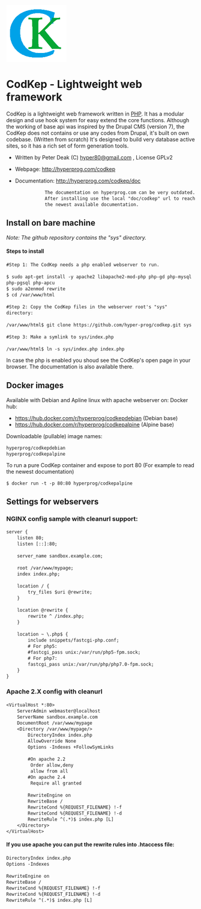 ![CodKep Logo](https://raw.githubusercontent.com/hyper-prog/codkep/master/images/cklogo_big.png)

CodKep - Lightweight web framework
==================================

CodKep is a lightweight web framework written in [PHP](https://php.net/). 
It has a modular design and use hook system for easy extend the core functions. 
Although the working of base api was inspired by the Drupal CMS (version 7),
the CodKep does not contains or use any codes from Drupal, it's built on own codebase.
(Written from scratch)
It's designed to build very database active sites,
so it has a rich set of form generation tools.

- Written by Peter Deak (C) hyper80@gmail.com , License GPLv2
- Webpage:        http://hyperprog.com/codkep
- Documentation:  http://hyperprog.com/codkep/doc

                 The documentation on hyperprog.com can be very outdated.
                 After installing use the local "doc/codkep" url to reach
                 the newest available documentation.

Install on bare machine
------------------------
*Note: The github repository contains the "sys" directory.*

#### Steps to install

    #Step 1: The CodKep needs a php enabled webserver to run.
    
    $ sudo apt-get install -y apache2 libapache2-mod-php php-gd php-mysql php-pgsql php-apcu
    $ sudo a2enmod rewrite 
    $ cd /var/www/html
    
    #Step 2: Copy the CodKep files in the webserver root's "sys" directory:
    
    /var/www/html$ git clone https://github.com/hyper-prog/codkep.git sys
    
    #Step 3: Make a symlink to sys/index.php
    
    /var/www/html$ ln -s sys/index.php index.php

In case the php is enabled you shoud see the CodKep's open page in your browser.
The documentation is also available there.

Docker images
-------------
Available with Debian and Apline linux with apache webserver on:
 Docker hub:

- https://hub.docker.com/r/hyperprog/codkepdebian (Debian base)
- https://hub.docker.com/r/hyperprog/codkepalpine (Alpine base)

 Downloadable (pullable) image names:
 
    hyperprog/codkepdebian
    hyperprog/codkepalpine

To run a pure CodKep container and expose to port 80 
(For example to read the newest documentation)

    $ docker run -t -p 80:80 hyperprog/codkepalpine

Settings for webservers
-----------------------
### NGINX config sample with cleanurl support:

```
server {
    listen 80;
    listen [::]:80;

    server_name sandbox.example.com;

    root /var/www/mypage;
    index index.php;

    location / {
        try_files $uri @rewrite;
    }

    location @rewrite {
        rewrite ^ /index.php;
    }

    location ~ \.php$ {
        include snippets/fastcgi-php.conf;
        # For php5:
        #fastcgi_pass unix:/var/run/php5-fpm.sock;
        # For php7:
        fastcgi_pass unix:/var/run/php/php7.0-fpm.sock;
    }
}
```

### Apache 2.X config with cleanurl

```
<VirtualHost *:80>
    ServerAdmin webmaster@localhost
    ServerName sandbox.example.com
    DocumentRoot /var/www/mypage
    <Directory /var/www/mypage/>
        DirectoryIndex index.php
        AllowOverride None
        Options -Indexes +FollowSymLinks

        #On apache 2.2
         Order allow,deny
         allow from all
        #On apache 2.4
         Require all granted

        RewriteEngine on
        RewriteBase /
        RewriteCond %{REQUEST_FILENAME} !-f
        RewriteCond %{REQUEST_FILENAME} !-d
        RewriteRule ^(.*)$ index.php [L]
    </Directory>
</VirtualHost>
```

#### If you use apache you can put the rewrite rules into .htaccess file:

```
DirectoryIndex index.php
Options -Indexes

RewriteEngine on
RewriteBase /
RewriteCond %{REQUEST_FILENAME} !-f
RewriteCond %{REQUEST_FILENAME} !-d
RewriteRule ^(.*)$ index.php [L]
```  